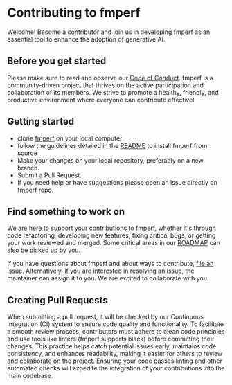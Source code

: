 # Contributing to fmperf

Welcome! Become a contributor and join us in developing fmperf as an essential tool to enhance the adoption of generative AI.

## Before you get started

Please make sure to read and observe our [Code of Conduct](/CODE-OF-CONDUCT.md).
fmperf is a community-driven project that thrives on the active participation and collaboration of its members. We strive to promote a healthy, friendly, and productive environment where everyone can contribute effectivel

## Getting started

- clone [fmperf](https://github.com/fmperf-project/fmperf.git) on your local computer
- follow the guidelines detailed in the [README](/README.md) to install fmperf from source
- Make your changes on your local repository, preferably on a new branch.
- Submit a Pull Request.
- If you need help or have suggestions please open an issue directly on fmperf repo.

## Find something to work on

We are here to support your contributions to fmperf, whether it's through code refactoring, developing new features, fixing critical bugs, or getting your work reviewed and merged. Some critical areas in our [ROADMAP](/ROADMAP.md) can also be picked up by you.

If you have questions about fmperf and about ways to contribute, [file an issue](https://github.com/fmperf-project/fmperf/issues/new). Alternatively, if you are interested in resolving an issue, the maintainer can assign it to you. We are excited to collaborate with you.

## Creating Pull Requests

When submitting a pull request, it will be checked by our Continuous Integration (CI) system to ensure code quality and functionality. To facilitate a smooth review process, contributors must adhere to clean code principles and use tools like linters (fmperf supports black) before committing their changes. This practice helps catch potential issues early, maintains code consistency, and enhances readability, making it easier for others to review and collaborate on the project. Ensuring your code passes linting and other automated checks will expedite the integration of your contributions into the main codebase.
